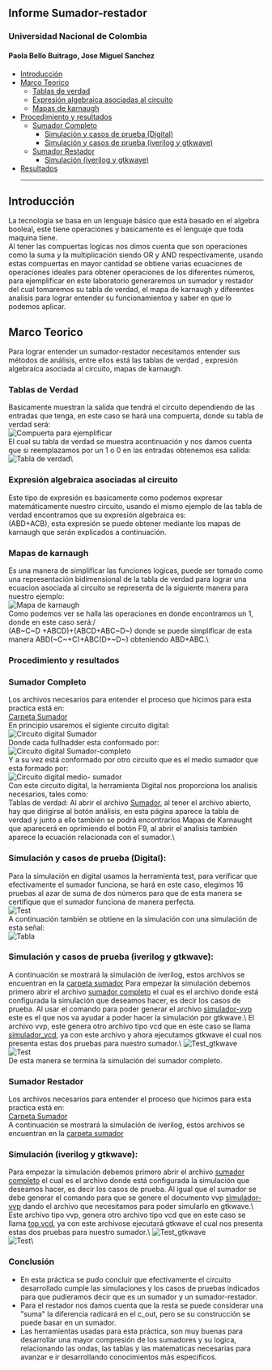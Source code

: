 ## Informe Sumador-restador
### Universidad Nacional de Colombia 
#### Paola Bello Buitrago, Jose Miguel Sanchez
* [Introducción](#introducción)
* [Marco Teorico](#Marco-teorico)
  * [Tablas de verdad](#tablas-de-verdad)
  * [Expresión algebraica asociadas al circuito](#Expresión-algebraica-asociadas-al-circuito)
  * [Mapas de karnaugh](#Mapas-de-karnaugh)
* [Procedimiento y resultados](#Procedimiento-y-resultados)
  * [Sumador Completo](#Sumador-completo)
    * [Simulación y casos de prueba (Digital)](#Simulación-y-casos-de-prueba-digital)
    * [Simulación y casos de prueba (iverilog y gtkwave)](#Simulación-y-casos-de-prueba-iverilog-y-gtkwave)
  * [Sumador Restador](#Sumador-restador)
    * [Simulación (iverilog y gtkwave)](#Simulación-iverilog-y-gtkwave)
* [Resultados](#Resultados)
  ***
  
## Introducción ##
La tecnologia se basa en un lenguaje básico que está basado en el algebra booleal, este tiene operaciones y basicamente es el lenguaje que toda maquina tiene.\
Al tener las compuertas logicas nos dimos cuenta que son operaciones como la suma y la multiplicación siendo OR y AND respectivamente, usando estas compuertas en mayor cantidad se obtiene varias ecuaciones de operaciones ideales para obtener operaciones de los diferentes números, para ejemplificar en este laboratorio generaremos un sumador y restador del cual tomaremos su tabla de verdad, el mapa de karnaugh y diferentes analisis para lograr entender su funcionamientoa y saber en que lo podemos aplicar.
## Marco Teorico ##
Para lograr entender un sumador-restador necesitamos entender sus métodos de análisis, entre ellos está las tablas de verdad , expresión algebraíca asociada al circuito, mapas de karnaugh.
### Tablas de Verdad ###
Basicamente muestran la salida que tendrá el circuito dependiendo de las entradas que tenga, en este caso se hará una compuerta, donde su tabla de verdad será:\
<image src="/LAB_Sumador/images/ejem.png" alt="Compuerta para ejemplificar">\
El cual su tabla de verdad se muestra acontinuación y nos damos cuenta que si reemplazamos  por un 1 o 0 en las entradas obtenemos esa salida:\
<image src="/LAB_Sumador/images/TV.png" alt="Tabla de verdad">\
### Expresión algebraica asociadas al circuito ###
Este tipo de expresión es basicamente como podemos expresar matemáticamente nuestro circuito, usando el mismo ejemplo de las tabla de verdad encontramos que su expresión algebraica es:\
(ABD+ACB), esta expresión se puede obtener mediante los mapas de karnaugh que serán explicados a continuación.
### Mapas de karnaugh ###
Es una manera de simplificar las funciones logicas, puede ser tomado como una representación bidimensional de la tabla de verdad para lograr una ecuacion asociada al circuito se representa de la siguiente manera para nuestro ejemplo:\
<image src="/LAB_Sumador/images/Mapa.png" alt="Mapa de karnaugh">\
Como podemos ver se halla las operaciones en donde encontramos un 1, donde en este caso será:/\
(AB~C~D +ABCD)+(ABCD+ABC~D~) donde se puede simplificar de esta manera ABD(~C~+C)+ABC(D+~D~) obteniendo ABD+ABC.\
### Procedimiento y resultados ###
### Sumador Completo ###
Los archivos necesarios para entender el proceso que hicimos para esta practica está en:\
[Carpeta Sumador](./Circuitos/Sumador)\
En principio usaremos el sigiente circuito digital:\
<image src="/LAB_Sumador/Circuitos/Sumador/Simulación/paralelladder.svg/" alt="Circuito digital Sumador">\
Donde cada fullhadder esta conformado por:\
<image src="/LAB_Sumador/Circuitos/Sumador/Simulación/fulladderbw.png/" alt="Circuito digital Sumador-completo">\
Y a su vez está conformado por otro circuito que es el medio sumador que esta formado por:\
<image src="/LAB_Sumador/Circuitos/Sumador/Simulación/halfadder.png/" alt="Circuito digital medio- sumador">\
Con este circuito digital, la herramienta Digital nos proporciona los analisis necesarios, tales como:\
Tablas de verdad: Al abrir el archivo [Sumador](./Circuitos/Sumador/paralelladder.dig), al tener el archivo abierto, hay que dirigirse al botón análisis, en esta página aparece la tabla de verdad y junto a ello también se podrá encontrarlos Mapas de Karnaught que aparecerá en oprimiendo el botón F9, al abrir el analisis también aparece la ecuación relacionada con el sumador.\
### Simulación y casos de prueba (Digital): ###
Para la simulación en digital usamos la herramienta test, para verificar que efectivamente el sumador funciona, se hará en este caso, elegimos 16 pruebas al azar de suma de dos números para que de esta manera se certifique que el sumador funciona de manera perfecta.\
<image src="/LAB_Sumador/images/test.png" alt="Test">\
A continuación también se obtiene en la simulación con una simulación de esta señal:\
<image src="/LAB_Sumador/images/Datos_prueba.png" alt="Tabla">
### Simulación y casos de prueba (iverilog y gtkwave): ###
A continuación se  mostrará la simulación de iverilog, estos archivos se encuentran en la [carpeta sumador](./Circuitos/Sumador)
Para empezar la simulación debemos primero abrir el archivo [sumador completo](./Circuitos/Sumador/paralelladder_tb.v) el cual es el archivo donde está configurada la simulación que deseamos hacer, es decir los casos de prueba. Al usar el comando para poder generar el archivo [simulador-vvp](./Circuitos/Sumador/top.vvp) este es el que nos va ayudar a poder hacer la simulación por gtkwave.\ El archivo vvp, este genera otro archivo tipo vcd que en este caso se llama [simulador_vcd](./Circuitos/Sumador/top.vcd), ya con este archivo y ahora ejecutamos gtkwave el cual nos presenta estas dos pruebas para nuestro sumador.\ <image src="/LAB_Sumador/Circuitos/Sumador/Simulación/gtkwave_1.png" alt="Test_gtkwave">\
<image src="/LAB_Sumador/Circuitos/Sumador/Simulación/gtkwave_2.png" alt="Test">\
De esta manera se termina la simulación del sumador completo.
### Sumador Restador ###
Los archivos necesarios para entender el proceso que hicimos para esta practica está en:\
[Carpeta Sumador](./Circuitos/Sumador_restador(1).zip)\
A continuación se  mostrará la simulación de iverilog, estos archivos se encuentran en la [carpeta sumador](./Circuitos/Sumador-restador)
### Simulación (iverilog y gtkwave): ###
Para empezar la simulación debemos primero abrir el archivo [sumador completo](./Circuitos/Sumador-restador/suma_resta_tb.v) el cual es el archivo donde está configurada la simulación que deseamos hacer, es decir los casos de prueba. Al igual que el sumador se debe generar el comando para que se genere el documento vvp [simulador-vvp](./Circuitos/Sumador-restador/top.vvp) dando el archivo que necesitamos para poder simularlo en gtkwave.\ Este archivo tipo vvp, genera otro archivo tipo vcd que en este caso se llama [top.vcd](./Circuitos/Sumador-restador/top.vcd), ya con este archivose ejecutará gtkwave el cual nos presenta estas dos pruebas para nuestro sumador.\ <image src="/LAB_Sumador/Circuitos/Sumador/Simulación/a.png" alt="Test_gtkwave">\
<image src="/LAB_Sumador/Circuitos/Sumador/Simulación/b.png" alt="Test">\
### Conclusión ###
* En esta práctica se pudo concluir que efectivamente el circuito desarrollado cumple las simulaciones y los casos de pruebas indicados para que pudieramos decir que es un sumador y un sumador-restador.
* Para el restador nos damos cuenta que la resta se puede considerar una "suma" la diferencia radicará en el c_out, pero se su construcción se puede basar en un sumador.
* Las herramientas usadas para esta práctica, son muy buenas para desarrollar una mayor compresión de los sumadores y su logica, relacionando las ondas, las tablas y las matematicas necesarias para avanzar e ir desarrollando conocimientos más especificos.

